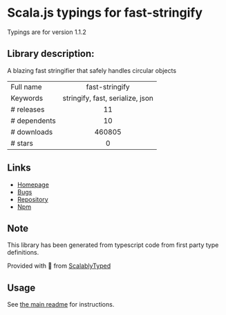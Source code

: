 
# Scala.js typings for fast-stringify

Typings are for version 1.1.2

## Library description:
A blazing fast stringifier that safely handles circular objects

|                    |                 |
| ------------------ | :-------------: |
| Full name          | fast-stringify |
| Keywords           | stringify, fast, serialize, json |
| # releases         | 11 |
| # dependents       | 10 |
| # downloads        | 460805 |
| # stars            | 0 |

## Links
- [Homepage](https://github.com/planttheidea/fast-stringify#readme)
- [Bugs](https://github.com/planttheidea/fast-stringify/issues)
- [Repository](https://github.com/planttheidea/fast-stringify)
- [Npm](https://www.npmjs.com/package/fast-stringify)
    


## Note
This library has been generated from typescript code from first party type definitions.

Provided with :purple_heart: from [ScalablyTyped](https://github.com/oyvindberg/ScalablyTyped)

## Usage
See [the main readme](../../readme.md) for instructions.


